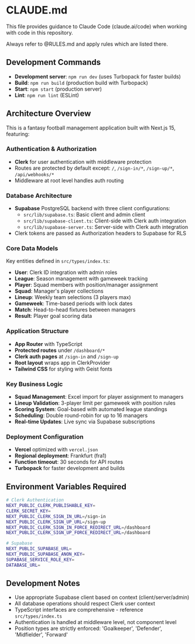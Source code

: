 # CLAUDE.md

This file provides guidance to Claude Code (claude.ai/code) when working with code in this repository.

Always refer to @RULES.md and apply rules which are listed there.

## Development Commands

- **Development server**: `npm run dev` (uses Turbopack for faster builds)
- **Build**: `npm run build` (production build with Turbopack)
- **Start**: `npm start` (production server)
- **Lint**: `npm run lint` (ESLint)

## Architecture Overview

This is a fantasy football management application built with Next.js 15, featuring:

### Authentication & Authorization
- **Clerk** for user authentication with middleware protection
- Routes are protected by default except: `/`, `/sign-in/*`, `/sign-up/*`, `/api/webhooks/*`
- Middleware at root level handles auth routing

### Database Architecture
- **Supabase** PostgreSQL backend with three client configurations:
  - `src/lib/supabase.ts`: Basic client and admin client
  - `src/lib/supabase-client.ts`: Client-side with Clerk auth integration
  - `src/lib/supabase-server.ts`: Server-side with Clerk auth integration
- Clerk tokens are passed as Authorization headers to Supabase for RLS

### Core Data Models
Key entities defined in `src/types/index.ts`:
- **User**: Clerk ID integration with admin roles
- **League**: Season management with gameweek tracking
- **Player**: Squad members with position/manager assignment
- **Squad**: Manager's player collections
- **Lineup**: Weekly team selections (3 players max)
- **Gameweek**: Time-based periods with lock dates
- **Match**: Head-to-head fixtures between managers
- **Result**: Player goal scoring data

### Application Structure
- **App Router** with TypeScript
- **Protected routes** under `/dashboard/*`
- **Clerk auth pages** at `/sign-in` and `/sign-up`
- **Root layout** wraps app in ClerkProvider
- **Tailwind CSS** for styling with Geist fonts

### Key Business Logic
- **Squad Management**: Excel import for player assignment to managers
- **Lineup Validation**: 3-player limit per gameweek with position rules
- **Scoring System**: Goal-based with automated league standings
- **Scheduling**: Double round-robin for up to 16 managers
- **Real-time Updates**: Live sync via Supabase subscriptions

### Deployment Configuration
- **Vercel** optimized with `vercel.json`
- **Regional deployment**: Frankfurt (fra1)
- **Function timeout**: 30 seconds for API routes
- **Turbopack** for faster development and builds

## Environment Variables Required

```bash
# Clerk Authentication
NEXT_PUBLIC_CLERK_PUBLISHABLE_KEY=
CLERK_SECRET_KEY=
NEXT_PUBLIC_CLERK_SIGN_IN_URL=/sign-in
NEXT_PUBLIC_CLERK_SIGN_UP_URL=/sign-up
NEXT_PUBLIC_CLERK_SIGN_IN_FORCE_REDIRECT_URL=/dashboard
NEXT_PUBLIC_CLERK_SIGN_UP_FORCE_REDIRECT_URL=/dashboard

# Supabase
NEXT_PUBLIC_SUPABASE_URL=
NEXT_PUBLIC_SUPABASE_ANON_KEY=
SUPABASE_SERVICE_ROLE_KEY=
DATABASE_URL=
```

## Development Notes

- Use appropriate Supabase client based on context (client/server/admin)
- All database operations should respect Clerk user context
- TypeScript interfaces are comprehensive - reference `src/types/index.ts`
- Authentication is handled at middleware level, not component level
- Position types are strictly enforced: 'Goalkeeper', 'Defender', 'Midfielder', 'Forward'